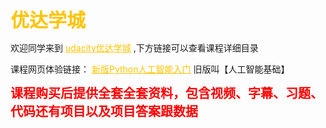 <font style="font-size:30px;font-weight:bold;color:rgb(255, 196, 0);">优达学城</font>

<p>
   欢迎同学来到
  <a href="https://shop455562174.taobao.com/?spm=2013.1.1000126.2.10265e78elc5p0" style="color:rgb(255, 196, 0);">udacity优达学城</a>
  ,下方链接可以查看课程详细目录
</p>

<p>
  课程网页体验链接：
 <a href="https://shop455562174.taobao.com/?spm=2013.1.1000126.2.10265e78elc5p0" style="color:rgb(255, 196, 0);">新版Python人工智能入门</a>
 旧版叫【人工智能基础】
</p>

<font style="font-size:20px;font-weight:bold;color:rgb(255, 0, 0);">课程购买后提供全套全套资料，包含视频、字幕、习题、代码还有项目以及项目答案跟数据</font>

